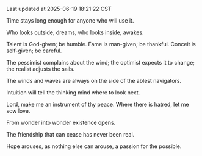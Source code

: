 Last updated at 2025-06-19 18:21:22 CST

Time stays long enough for anyone who will use it.

Who looks outside, dreams, who looks inside, awakes.

Talent is God-given; be humble. Fame is man-given; be thankful. Conceit is self-given; be careful.

The pessimist complains about the wind; the optimist expects it to change; the realist adjusts the sails.

The winds and waves are always on the side of the ablest navigators.

Intuition will tell the thinking mind where to look next.

Lord, make me an instrument of thy peace. Where there is hatred, let me sow love.

From wonder into wonder existence opens.

The friendship that can cease has never been real.

Hope arouses, as nothing else can arouse, a passion for the possible.

